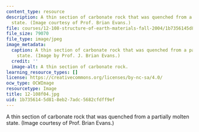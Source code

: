 ```yaml
---
content_type: resource
description: A thin section of carbonate rock that was quenched from a partially molten
  state. (Image courtesy of Prof. Brian Evans.)
file: courses/12-108-structure-of-earth-materials-fall-2004/1b7356145d818eb27adc5682cfdff9ef_12-108f04.jpg
file_size: 79070
file_type: image/jpeg
image_metadata:
  caption: A thin section of carbonate rock that was quenched from a partially molten
    state. (Image by Prof. J. Brian Evans.)
  credit: ''
  image-alt: A thin section of carbonate rock.
learning_resource_types: []
license: https://creativecommons.org/licenses/by-nc-sa/4.0/
ocw_type: OCWImage
resourcetype: Image
title: 12-108f04.jpg
uid: 1b735614-5d81-8eb2-7adc-5682cfdff9ef
---
```

A thin section of carbonate rock that was quenched from a partially molten state. (Image courtesy of Prof. Brian Evans.)